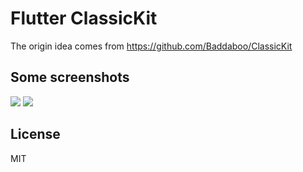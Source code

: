 # Flutter ClassicKit

The origin idea comes from https://github.com/Baddaboo/ClassicKit


## Some screenshots

![](screen_shots/Simulator&#32;Screen&#32;Shot&#32;-&#32;iPhone&#32;Xʀ&#32;12.2&#32;-&#32;2019-05-17&#32;at&#32;08.26.28.png)
![](screen_shots/Simulator&#32;Screen&#32;Shot&#32;-&#32;iPhone&#32;Xʀ&#32;12.2&#32;-&#32;2019-05-17&#32;at&#32;08.27.08.png)

## License

MIT